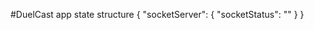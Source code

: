 #DuelCast app state structure
    {
        "socketServer": {
            "socketStatus": ""
        }
    }

